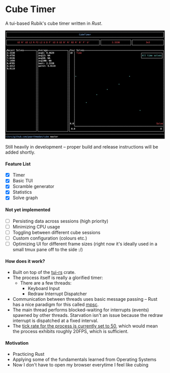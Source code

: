# Cube Timer
A tui-based Rubik's cube timer written in _Rust_.

![Demo](assets/cube.png)

Still heavily in development – proper build and release instructions will be added shortly.

#### Feature List

- [x] Timer
- [x] Basic TUI
- [x] Scramble generator
- [x] Statistics
- [x] Solve graph

#### Not yet implemented
- [ ] Persisting data across sessions (high priority)
- [ ] Minimizing CPU usage
- [ ] Toggling between different cube sessions
- [ ] Custom configuration (colours etc.)
- [ ] Optimizing UI for different frame sizes (right now it's ideally used in a small tmux pane off to the side :/)

#### How does it work?
- Built on top of the [tui-rs](https://github.com/fdehau) crate.
- The process itself is really a glorified timer:
  - There are a few threads:
    - Keyboard Input
    - Redraw Interrupt Dispatcher
- Communication between threads uses basic message passing – Rust has a nice paradigm for this called [mpsc](https://doc.rust-lang.org/std/sync/mpsc/).
- The main thread performs blocked-waiting for interrupts (events) spawned by other threads. Starvation isn't an issue because the redraw interrupt is dispatched at a fixed interval.
- The [tick rate for the process is currently set to 50](https://github.com/paarthmadan/cube/blob/master/src/event_handler.rs#L52), which would mean the process exhibits roughly 20FPS, which is sufficient.

#### Motivation
- Practicing Rust
- Applying some of the fundamentals learned from Operating Systems
- Now I don't have to open my browser everytime I feel like cubing
